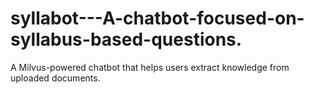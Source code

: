 # syllabot---A-chatbot-focused-on-syllabus-based-questions.
A Milvus-powered chatbot that helps users extract knowledge from uploaded documents.
